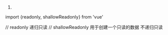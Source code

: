 1. 
import {readonly, shallowReadonly} from 'vue'

// readonly  递归只读
// shallowReadonly 用于创建一个只读的数据 不递归只读